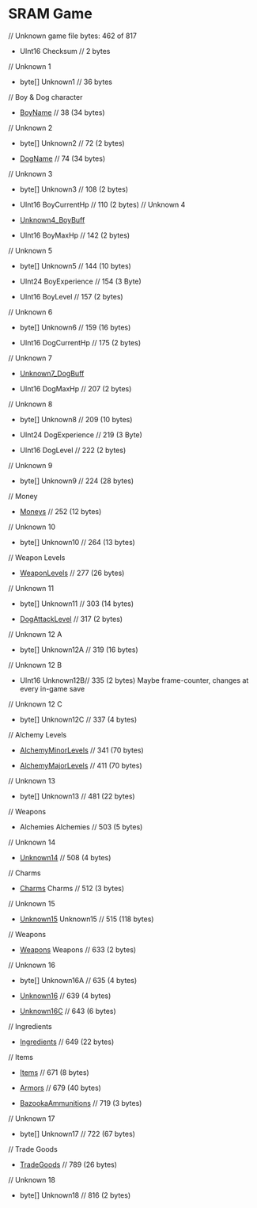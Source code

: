 ﻿# SRAM Game

// Unknown game file bytes: 462 of 817
* UInt16 Checksum // 2 bytes

// Unknown 1
* byte[] Unknown1 // 36 bytes

// Boy & Dog character
* [BoyName](CharacterName.md) // 38 (34 bytes) 

// Unknown 2
* byte[] Unknown2 // 72 (2 bytes)

* [DogName](CharacterName.md) // 74 (34 bytes) 

// Unknown 3
* byte[] Unknown3 // 108 (2 bytes)

* UInt16 BoyCurrentHp // 110 (2 bytes)
// Unknown 4
* [Unknown4_BoyBuff](CharacterBuff.md) 

* UInt16 BoyMaxHp // 142 (2 bytes)

// Unknown 5
* byte[] Unknown5 // 144 (10 bytes)

* UInt24 BoyExperience // 154 (3 Byte)

* UInt16 BoyLevel // 157 (2 bytes)

// Unknown 6
* byte[] Unknown6 // 159 (16 bytes)

* UInt16 DogCurrentHp // 175 (2 bytes)

// Unknown 7
* [Unknown7_DogBuff](CharacterBuff.md)  

* UInt16 DogMaxHp // 207 (2 bytes)

// Unknown 8
* byte[] Unknown8 // 209 (10 bytes)

* UInt24 DogExperience // 219 (3 Byte)

* UInt16 DogLevel // 222 (2 bytes)

// Unknown 9
* byte[] Unknown9 // 224 (28 bytes)

// Money
* [Moneys](Moneys.md) // 252 (12 bytes)

// Unknown 10
* byte[] Unknown10 // 264 (13 bytes)

// Weapon Levels
* [WeaponLevels](WeaponLevels.md) // 277 (26 bytes)

// Unknown 11
* byte[] Unknown11 // 303 (14 bytes)

* [DogAttackLevel](WeaponLevel.md) // 317 (2 bytes)

// Unknown 12 A
* byte[] Unknown12A // 319 (16 bytes)

// Unknown 12 B
* UInt16 Unknown12B// 335 (2 bytes) Maybe frame-counter, changes at every in-game save

// Unknown 12 C
* byte[] Unknown12C // 337 (4 bytes)

// Alchemy Levels
* [AlchemyMinorLevels](AlchemyLevels.md) // 341 (70 bytes)

* [AlchemyMajorLevels](AlchemyLevels.md) // 411 (70 bytes)

// Unknown 13
* byte[] Unknown13 // 481 (22 bytes)

// Weapons
* Alchemies Alchemies // 503 (5 bytes)

// Unknown 14
* [Unknown14](Enums/Unknown14_AntiquaFlags.md) // 508 (4 bytes) 

// Charms
* [Charms](Charms.md) Charms // 512 (3 bytes)

// Unknown 15
* [Unknown15](Unknown15.md) Unknown15 // 515 (118 bytes)

// Weapons
* [Weapons](Weapons.md) Weapons // 633 (2 bytes)

// Unknown 16

* byte[] Unknown16A // 635 (4 bytes) 

* [Unknown16](Enums/Unknown16_GothicaFlags.md) // 639 (4 bytes)

* [Unknown16C](Unknown16C.md) // 643 (6 bytes) 

// Ingredients
* [Ingredients](Ingredients.md) // 649 (22 bytes)

// Items
* [Items](Items.md) // 671 (8 bytes)

* [Armors](Armors.md) // 679 (40 bytes)

* [BazookaAmmunitions](BazookaAmmunitions.md) // 719 (3 bytes)

// Unknown 17
* byte[] Unknown17 // 722 (67 bytes)

// Trade Goods
* [TradeGoods](TradeGoods.md) // 789 (26 bytes)

// Unknown 18
* byte[] Unknown18 // 816 (2 bytes)

